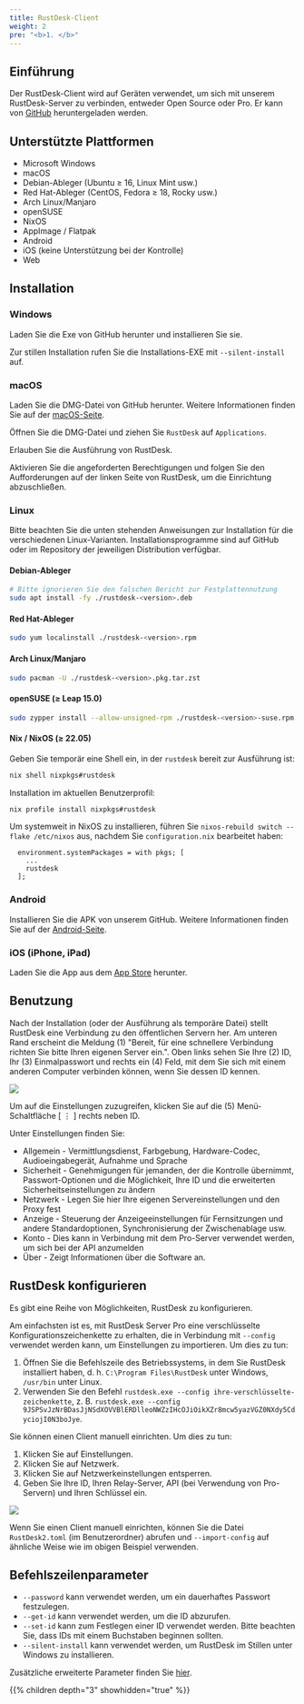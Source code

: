 ```yaml
---
title: RustDesk-Client
weight: 2
pre: "<b>1. </b>"
---
```


## Einführung
Der RustDesk-Client wird auf Geräten verwendet, um sich mit unserem RustDesk-Server zu verbinden, entweder Open Source oder Pro. Er kann von [GitHub](https://github.com/rustdesk/rustdesk/releases/latest) heruntergeladen werden.

## Unterstützte Plattformen
- Microsoft Windows
- macOS
- Debian-Ableger (Ubuntu ≥ 16, Linux Mint usw.)
- Red Hat-Ableger (CentOS, Fedora ≥ 18, Rocky usw.)
- Arch Linux/Manjaro
- openSUSE
- NixOS
- AppImage / Flatpak
- Android
- iOS (keine Unterstützung bei der Kontrolle)
- Web

## Installation

### Windows

Laden Sie die Exe von GitHub herunter und installieren Sie sie.

Zur stillen Installation rufen Sie die Installations-EXE mit `--silent-install` auf.

### macOS

Laden Sie die DMG-Datei von GitHub herunter. Weitere Informationen finden Sie auf der [macOS-Seite](https://rustdesk.com/docs/de/client/mac/).

Öffnen Sie die DMG-Datei und ziehen Sie `RustDesk` auf `Applications`.

Erlauben Sie die Ausführung von RustDesk.

Aktivieren Sie die angeforderten Berechtigungen und folgen Sie den Aufforderungen auf der linken Seite von RustDesk, um die Einrichtung abzuschließen.

### Linux

Bitte beachten Sie die unten stehenden Anweisungen zur Installation für die verschiedenen Linux-Varianten. Installationsprogramme sind auf GitHub oder im Repository der jeweiligen Distribution verfügbar.

#### Debian-Ableger

```sh
# Bitte ignorieren Sie den falschen Bericht zur Festplattennutzung
sudo apt install -fy ./rustdesk-<version>.deb
```

#### Red Hat-Ableger

```sh
sudo yum localinstall ./rustdesk-<version>.rpm
```

#### Arch Linux/Manjaro

```sh
sudo pacman -U ./rustdesk-<version>.pkg.tar.zst
```

#### openSUSE (≥ Leap 15.0)

```sh
sudo zypper install --allow-unsigned-rpm ./rustdesk-<version>-suse.rpm
```

#### Nix / NixOS (≥ 22.05)

Geben Sie temporär eine Shell ein, in der `rustdesk` bereit zur Ausführung ist:

```sh
nix shell nixpkgs#rustdesk
```

Installation im aktuellen Benutzerprofil:

```sh
nix profile install nixpkgs#rustdesk
```

Um systemweit in NixOS zu installieren, führen Sie `nixos-rebuild switch --flake /etc/nixos` aus, nachdem Sie `configuration.nix` bearbeitet haben:

```
  environment.systemPackages = with pkgs; [
    ...
    rustdesk
  ];
```

### Android
Installieren Sie die APK von unserem GitHub. Weitere Informationen finden Sie auf der [Android-Seite](https://rustdesk.com/docs/de/client/android/).

### iOS (iPhone, iPad)
Laden Sie die App aus dem [App Store](https://apps.apple.com/de/app/rustdesk-remote-desktop/id1581225015) herunter.

## Benutzung
Nach der Installation (oder der Ausführung als temporäre Datei) stellt RustDesk eine Verbindung zu den öffentlichen Servern her. Am unteren Rand erscheint die Meldung (1) "Bereit, für eine schnellere Verbindung richten Sie bitte Ihren eigenen Server ein.". Oben links sehen Sie Ihre (2) ID, Ihr (3) Einmalpasswort und rechts ein (4) Feld, mit dem Sie sich mit einem anderen Computer verbinden können, wenn Sie dessen ID kennen.

![](/docs/en/client/images/client.png)

Um auf die Einstellungen zuzugreifen, klicken Sie auf die (5) Menü-Schaltfläche [ &#8942; ] rechts neben ID.

Unter Einstellungen finden Sie:
- Allgemein - Vermittlungsdienst, Farbgebung, Hardware-Codec, Audioeingabegerät, Aufnahme und Sprache
- Sicherheit - Genehmigungen für jemanden, der die Kontrolle übernimmt, Passwort-Optionen und die Möglichkeit, Ihre ID und die erweiterten Sicherheitseinstellungen zu ändern
- Netzwerk - Legen Sie hier Ihre eigenen Servereinstellungen und den Proxy fest
- Anzeige - Steuerung der Anzeigeeinstellungen für Fernsitzungen und andere Standardoptionen, Synchronisierung der Zwischenablage usw.
- Konto - Dies kann in Verbindung mit dem Pro-Server verwendet werden, um sich bei der API anzumelden
- Über - Zeigt Informationen über die Software an.

## RustDesk konfigurieren
Es gibt eine Reihe von Möglichkeiten, RustDesk zu konfigurieren.

Am einfachsten ist es, mit RustDesk Server Pro eine verschlüsselte Konfigurationszeichenkette zu erhalten, die in Verbindung mit `--config` verwendet werden kann, um Einstellungen zu importieren. Um dies zu tun:
1. Öffnen Sie die Befehlszeile des Betriebssystems, in dem Sie RustDesk installiert haben, d. h. `C:\Program Files\RustDesk` unter Windows, `/usr/bin` unter Linux.
2. Verwenden Sie den Befehl `rustdesk.exe --config ihre-verschlüsselte-zeichenkette`, z. B. `rustdesk.exe --config 9JSPSvJzNrBDasJjNSdXOVVBlERDlleoNWZzIHcOJiOikXZr8mcw5yazVGZ0NXdy5CdyciojI0N3boJye`.

Sie können einen Client manuell einrichten. Um dies zu tun:
1. Klicken Sie auf Einstellungen.
2. Klicken Sie auf Netzwerk.
3. Klicken Sie auf Netzwerkeinstellungen entsperren.
4. Geben Sie Ihre ID, Ihren Relay-Server, API (bei Verwendung von Pro-Servern) und Ihren Schlüssel ein.

![](/docs/en/client/images/network-settings.png)

Wenn Sie einen Client manuell einrichten, können Sie die Datei `RustDesk2.toml` (im Benutzerordner) abrufen und `--import-config` auf ähnliche Weise wie im obigen Beispiel verwenden.

## Befehlszeilenparameter
- `--password` kann verwendet werden, um ein dauerhaftes Passwort festzulegen.
- `--get-id` kann verwendet werden, um die ID abzurufen.
- `--set-id` kann zum Festlegen einer ID verwendet werden. Bitte beachten Sie, dass IDs mit einem Buchstaben beginnen sollten.
- `--silent-install` kann verwendet werden, um RustDesk im Stillen unter Windows zu installieren.

Zusätzliche erweiterte Parameter finden Sie [hier](https://github.com/rustdesk/rustdesk/blob/bdc5cded221af9697eb29aa30babce75e987fcc9/src/core_main.rs#L242).

{{% children depth="3" showhidden="true" %}}
